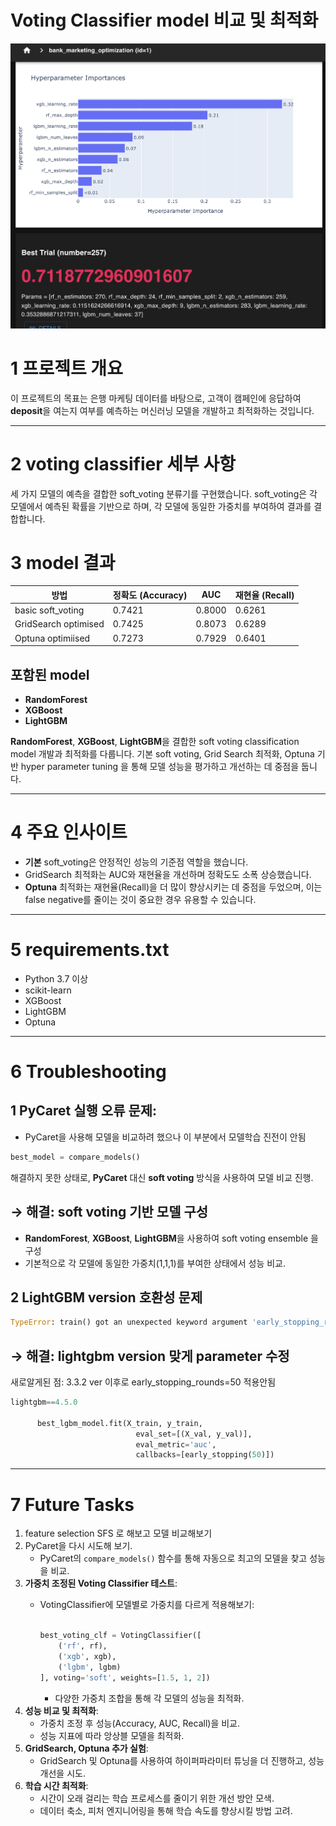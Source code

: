 # Voting Classifier model 비교 및 최적화


<p align="center"><img src="image.png"></p>



# 1 프로젝트 개요

이 프로젝트의 목표는 은행 마케팅 데이터를 바탕으로, 고객이 캠페인에 응답하여 **deposit**을 여는지 여부를 예측하는 머신러닝 모델을 개발하고 최적화하는 것입니다.

---


# 2 voting classifier 세부 사항

세 가지 모델의 예측을 결합한 soft_voting 분류기를 구현했습니다. soft_voting은 각 모델에서 예측된 확률을 기반으로 하며, 각 모델에 동일한 가중치를 부여하여 결과를 결합합니다.


# 3 model 결과

| 방법 | 정확도 (Accuracy) | AUC | 재현율 (Recall) |
| --- | --- | --- | --- |
| basic soft_voting | 0.7421 | 0.8000 | 0.6261 |
| GridSearch optimised | 0.7425 | 0.8073 | 0.6289 |
| Optuna optimiised | 0.7273 | 0.7929 | 0.6401 |

## 포함된 model

- **RandomForest**
- **XGBoost**
- **LightGBM**

**RandomForest**, **XGBoost**, **LightGBM**을 결합한 soft voting classification model 개발과 최적화를 다룹니다. 기본 soft voting, Grid Search 최적화, Optuna 기반 hyper parameter tuning 을 통해 모델 성능을 평가하고 개선하는 데 중점을 둡니다.

---


# 4 주요 인사이트

- **기본** soft_voting은 안정적인 성능의 기준점 역할을 했습니다.
- GridSearch 최적화는 AUC와 재현율을 개선하며 정확도도 소폭 상승했습니다.
- **Optuna** 최적화는 재현율(Recall)을 더 많이 향상시키는 데 중점을 두었으며, 이는 false negative를 줄이는 것이 중요한 경우 유용할 수 있습니다.

---

# 5 requirements.txt

- Python 3.7 이상
- scikit-learn
- XGBoost
- LightGBM
- Optuna

---

# 6 Troubleshooting

## **1 PyCaret 실행 오류 문제:**

- PyCaret을 사용해 모델을 비교하려 했으나  이 부분에서 모델학습 진전이 안됨

```python
best_model = compare_models()
```

해결하지 못한 상태로, **PyCaret** 대신 **soft voting** 방식을 사용하여 모델 비교 진행.

## → 해결: **soft voting 기반 모델 구성**

- **RandomForest**, **XGBoost**, **LightGBM**을 사용하여 soft voting ensemble 을 구성
- 기본적으로 각 모델에 동일한 가중치(1,1,1)를 부여한 상태에서 성능 비교.


## **2** LightGBM version 호환성 문제

```python
TypeError: train() got an unexpected keyword argument 'early_stopping_rounds'
```

## → 해결: lightgbm version 맞게 parameter 수정

새로알게된 점: 3.3.2 ver 이후로 early_stopping_rounds=50 적용안됨
                            

```python
lightgbm==4.5.0

      best_lgbm_model.fit(X_train, y_train,
                            eval_set=[(X_val, y_val)],
                            eval_metric='auc',
                            callbacks=[early_stopping(50)])
```

---

# 7 Future Tasks

1. feature selection SFS 로 해보고 모델 비교해보기
2. PyCaret을 다시 시도해 보기.
    - PyCaret의 `compare_models()` 함수를 통해 자동으로 최고의 모델을 찾고 성능을 비교.
3. **가중치 조정된 Voting Classifier 테스트**:
    - VotingClassifier에 모델별로 가중치를 다르게 적용해보기:
        
        ```python
        
        best_voting_clf = VotingClassifier([
            ('rf', rf),
            ('xgb', xgb),
            ('lgbm', lgbm)
        ], voting='soft', weights=[1.5, 1, 2])
        
        ```
        
        - 다양한 가중치 조합을 통해 각 모델의 성능을 최적화.
4. **성능 비교 및 최적화**:
    - 가중치 조정 후 성능(Accuracy, AUC, Recall)을 비교.
    - 성능 지표에 따라 앙상블 모델을 최적화.
5. **GridSearch, Optuna 추가 실험**:
    - GridSearch 및 Optuna를 사용하여 하이퍼파라미터 튜닝을 더 진행하고, 성능 개선을 시도.
6. **학습 시간 최적화**:
    - 시간이 오래 걸리는 학습 프로세스를 줄이기 위한 개선 방안 모색.
    - 데이터 축소, 피처 엔지니어링을 통해 학습 속도를 향상시킬 방법 고려.

